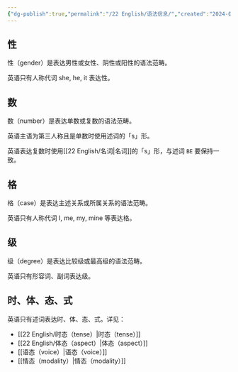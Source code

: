 ```yaml
---
{"dg-publish":true,"permalink":"/22 English/语法信息/","created":"2024-07-26T14:48:51.287+08:00","updated":"2024-07-26T17:14:14.262+08:00"}
---
```


## 性

性（gender）是表达男性或女性、阴性或阳性的语法范畴。

英语只有人称代词 she, he, it 表达性。

## 数

数（number）是表达单数或复数的语法范畴。

英语主语为第三人称且是单数时使用述词的「s」形。

英语表达复数时使用[[22 English/名词\|名词]]的「s」形，与述词 `BE` 要保持一致。

## 格

格（case）是表达主述关系或所属关系的语法范畴。

英语只有人称代词 I, me, my, mine 等表达格。


## 级

级（degree）是表达比较级或最高级的语法范畴。

英语只有形容词、副词表达级。

## 时、体、态、式

英语只有述词表达时、体、态、式。详见：
- [[22 English/时态（tense）\|时态（tense）]]
- [[22 English/体态（aspect）\|体态（aspect）]]
- [[语态（voice）\|语态（voice）]]
- [[情态（modality）\|情态（modality）]]

